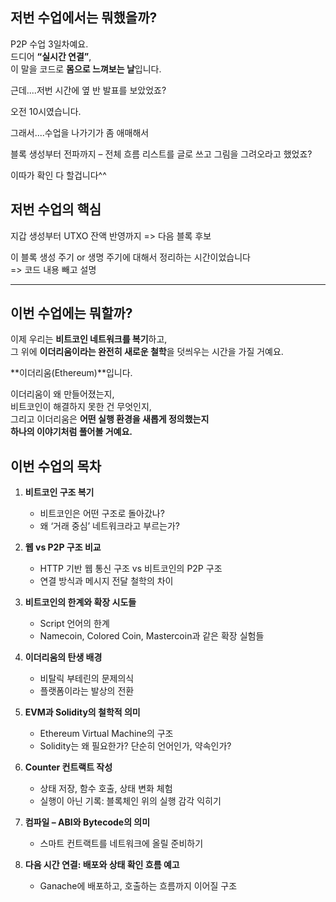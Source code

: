 ## 저번 수업에서는 뭐했을까?

P2P 수업 3일차예요.  
드디어 **“실시간 연결”**,  
이 말을 코드로 **몸으로 느껴보는 날**입니다.

근데....저번 시간에 옆 반 발표를 보았었죠?

오전 10시였습니다.

그래서....수업을 나가기가 좀 애매해서

블록 생성부터 전파까지 – 전체 흐름 리스트를 글로 쓰고 그림을 그려오라고 했었죠?

이따가 확인 다 할겁니다^^

## 저번 수업의 핵심

지갑 생성부터 UTXO 잔액 반영까지
=> 다음 블록 후보

이 블록 생성 주기 or 생명 주기에 대해서 정리하는 시간이었습니다  
=> 코드 내용 빼고 설명

---

## 이번 수업에는 뭐할까?

이제 우리는 **비트코인 네트워크를 복기**하고,  
그 위에 **이더리움이라는 완전히 새로운 철학**을 덧씌우는 시간을 가질 거예요.

**이더리움(Ethereum)**입니다.

이더리움이 왜 만들어졌는지,  
비트코인이 해결하지 못한 건 무엇인지,  
그리고 이더리움은 **어떤 실행 환경을 새롭게 정의했는지**  
 **하나의 이야기처럼 풀어볼 거예요.**

## 이번 수업의 목차

1. **비트코인 구조 복기**

   - 비트코인은 어떤 구조로 돌아갔나?
   - 왜 ‘거래 중심’ 네트워크라고 부르는가?

2. **웹 vs P2P 구조 비교**

   - HTTP 기반 웹 통신 구조 vs 비트코인의 P2P 구조
   - 연결 방식과 메시지 전달 철학의 차이

3. **비트코인의 한계와 확장 시도들**

   - Script 언어의 한계
   - Namecoin, Colored Coin, Mastercoin과 같은 확장 실험들

4. **이더리움의 탄생 배경**

   - 비탈릭 부테린의 문제의식
   - 플랫폼이라는 발상의 전환

5. **EVM과 Solidity의 철학적 의미**

   - Ethereum Virtual Machine의 구조
   - Solidity는 왜 필요한가? 단순히 언어인가, 약속인가?

6. **Counter 컨트랙트 작성**

   - 상태 저장, 함수 호출, 상태 변화 체험
   - 실행이 아닌 기록: 블록체인 위의 실행 감각 익히기

7. **컴파일 – ABI와 Bytecode의 의미**

   - 스마트 컨트랙트를 네트워크에 올릴 준비하기

8. **다음 시간 연결: 배포와 상태 확인 흐름 예고**
   - Ganache에 배포하고, 호출하는 흐름까지 이어질 구조
